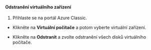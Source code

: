 #### Odstranění virtuálního zařízení

1. Přihlaste se na portál Azure Classic.

- Klikněte na **Virtuální počítače** a potom vyberte virtuální zařízení.

- Klikněte na **Odstranit** a zvolte odstranění všech disků virtuálního počítače.


<!--HONumber=Jun16_HO2-->



